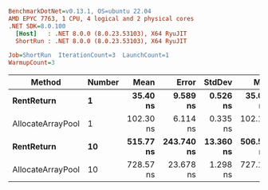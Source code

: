 ``` ini

BenchmarkDotNet=v0.13.1, OS=ubuntu 22.04
AMD EPYC 7763, 1 CPU, 4 logical and 2 physical cores
.NET SDK=8.0.100
  [Host]   : .NET 8.0.0 (8.0.23.53103), X64 RyuJIT
  ShortRun : .NET 8.0.0 (8.0.23.53103), X64 RyuJIT

Job=ShortRun  IterationCount=3  LaunchCount=1  
WarmupCount=3  

```
|            Method | Number |      Mean |      Error |    StdDev |       Min |       Max | Allocated |
|------------------ |------- |----------:|-----------:|----------:|----------:|----------:|----------:|
|        **RentReturn** |      **1** |  **35.40 ns** |   **9.589 ns** |  **0.526 ns** |  **35.00 ns** |  **35.99 ns** |         **-** |
| AllocateArrayPool |      1 | 102.30 ns |   6.114 ns |  0.335 ns | 102.10 ns | 102.68 ns |         - |
|        **RentReturn** |     **10** | **515.77 ns** | **243.740 ns** | **13.360 ns** | **506.56 ns** | **531.10 ns** |         **-** |
| AllocateArrayPool |     10 | 728.57 ns |  23.678 ns |  1.298 ns | 727.11 ns | 729.60 ns |         - |
